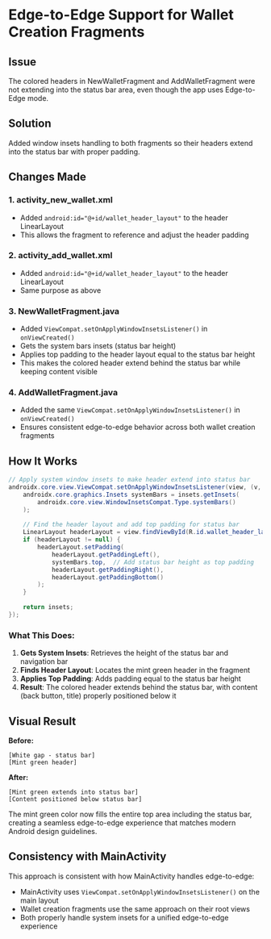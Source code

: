 # Edge-to-Edge Support for Wallet Creation Fragments

## Issue
The colored headers in NewWalletFragment and AddWalletFragment were not extending into the status bar area, even though the app uses Edge-to-Edge mode.

## Solution
Added window insets handling to both fragments so their headers extend into the status bar with proper padding.

## Changes Made

### 1. activity_new_wallet.xml
- Added `android:id="@+id/wallet_header_layout"` to the header LinearLayout
- This allows the fragment to reference and adjust the header padding

### 2. activity_add_wallet.xml
- Added `android:id="@+id/wallet_header_layout"` to the header LinearLayout
- Same purpose as above

### 3. NewWalletFragment.java
- Added `ViewCompat.setOnApplyWindowInsetsListener()` in `onViewCreated()`
- Gets the system bars insets (status bar height)
- Applies top padding to the header layout equal to the status bar height
- This makes the colored header extend behind the status bar while keeping content visible

### 4. AddWalletFragment.java
- Added the same `ViewCompat.setOnApplyWindowInsetsListener()` in `onViewCreated()`
- Ensures consistent edge-to-edge behavior across both wallet creation fragments

## How It Works

```java
// Apply system window insets to make header extend into status bar
androidx.core.view.ViewCompat.setOnApplyWindowInsetsListener(view, (v, insets) -> {
    androidx.core.graphics.Insets systemBars = insets.getInsets(
        androidx.core.view.WindowInsetsCompat.Type.systemBars()
    );
    
    // Find the header layout and add top padding for status bar
    LinearLayout headerLayout = view.findViewById(R.id.wallet_header_layout);
    if (headerLayout != null) {
        headerLayout.setPadding(
            headerLayout.getPaddingLeft(),
            systemBars.top,  // Add status bar height as top padding
            headerLayout.getPaddingRight(),
            headerLayout.getPaddingBottom()
        );
    }
    
    return insets;
});
```

### What This Does:

1. **Gets System Insets**: Retrieves the height of the status bar and navigation bar
2. **Finds Header Layout**: Locates the mint green header in the fragment
3. **Applies Top Padding**: Adds padding equal to the status bar height
4. **Result**: The colored header extends behind the status bar, with content (back button, title) properly positioned below it

## Visual Result

**Before:**
```
[White gap - status bar]
[Mint green header]
```

**After:**
```
[Mint green extends into status bar]
[Content positioned below status bar]
```

The mint green color now fills the entire top area including the status bar, creating a seamless edge-to-edge experience that matches modern Android design guidelines.

## Consistency with MainActivity

This approach is consistent with how MainActivity handles edge-to-edge:
- MainActivity uses `ViewCompat.setOnApplyWindowInsetsListener()` on the main layout
- Wallet creation fragments use the same approach on their root views
- Both properly handle system insets for a unified edge-to-edge experience
